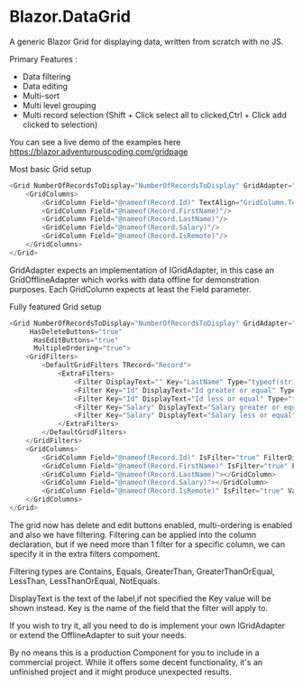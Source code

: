 # Blazor.DataGrid

A generic Blazor Grid for displaying data, written from scratch with no JS.

Primary Features : 
<ul>
<li>Data filtering</li>
<li>Data editing</li>
<li>Multi-sort</li>
<li>Multi level grouping</li>
<li>Multi record selection (Shift + Click select all to clicked,Ctrl + Click add clicked to selection)</li>
</ul>

You can see a live demo of the examples here https://blazor.adventurouscoding.com/gridpage

Most basic Grid setup

```c#
<Grid NumberOfRecordsToDisplay="NumberOfRecordsToDisplay" GridAdapter="new GridOfflineAdapter<Record>(Record.GetRandomRecords(50000))">
    <GridColumns>
        <GridColumn Field="@nameof(Record.Id)" TextAlign="GridColumn.TextAlignOption.Right"/>
        <GridColumn Field="@nameof(Record.FirstName)"/>
        <GridColumn Field="@nameof(Record.LastName)"/>
        <GridColumn Field="@nameof(Record.Salary)"/>
        <GridColumn Field="@nameof(Record.IsRemote)"/>
    </GridColumns>
</Grid>
```

GridAdapter expects an implementation of IGridAdapter<T>, in this case an GridOfflineAdapter<Record> which works with data offline for demonstration purposes.
Each GridColumn expects at least the Field parameter.

Fully featured Grid setup

```c#
<Grid NumberOfRecordsToDisplay="NumberOfRecordsToDisplay" GridAdapter="new GridOfflineAdapter<Record>(Record.GetRandomRecords(50000))"
     HasDeleteButtons="true"
      HasEditButtons="true"
      MultipleOrdering="true">
    <GridFilters>
        <DefaultGridFilters TRecord="Record">
            <ExtraFilters>
                <Filter DisplayText="" Key="LastName" Type="typeof(string)" FilteringType="FilteringType.Contains"></Filter>
                <Filter Key="Id" DisplayText="Id greater or equal" Type="typeof(int)" FilteringType="FilteringType.GreaterThanOrEqual"></Filter>
                <Filter Key="Id" DisplayText="Id less or equal" Type="typeof(int)" FilteringType="FilteringType.LessThanOrEqual"></Filter>
                <Filter Key="Salary" DisplayText="Salary greater or equal" Type="typeof(int)" FilteringType="FilteringType.GreaterThanOrEqual"></Filter>
                <Filter Key="Salary" DisplayText="Salary less or equal" Type="typeof(int)" FilteringType="FilteringType.LessThanOrEqual"></Filter>
            </ExtraFilters>
        </DefaultGridFilters>
    </GridFilters>
    <GridColumns>
        <GridColumn Field="@nameof(Record.Id)" IsFilter="true" FilterDisplayText="Id equals" ValueType="typeof(int)" FilteringType="FilteringType.Equals" TextAlign="GridColumn.TextAlignOption.Right"></GridColumn>
        <GridColumn Field="@nameof(Record.FirstName)" IsFilter="true" FilteringType="FilteringType.Contains"></GridColumn>
        <GridColumn Field="@nameof(Record.LastName)"></GridColumn>
        <GridColumn Field="@nameof(Record.Salary)"></GridColumn>
        <GridColumn Field="@nameof(Record.IsRemote)" IsFilter="true" ValueType="typeof(bool)" FilterDisplayText="Not remote" FilteringType="FilteringType.NotEquals"></GridColumn>
    </GridColumns>
</Grid>
```

The grid now has delete and edit buttons enabled, multi-ordering is enabled and also we have filtering.
Filtering can be applied into the column declaration, but if we need more than 1 filter for a specific column, we can specify it in the extra filters compoment.

Filtering types are Contains, Equals, GreaterThan, GreaterThanOrEqual, LessThan, LessThanOrEqual, NotEquals.

DisplayText is the text of the label,if not specified the Key value will be shown instead.
Key is the name of the field that the filter will apply to.

If you wish to try it, all you need to do is implement your own IGridAdapter or extend the OfflineAdapter to suit your needs.


By no means this is a production Component for you to include in a commercial project. 
While it offers some decent functionality, it's an unfinished project and it might produce unexpected results.
